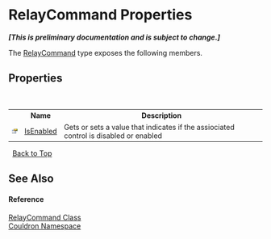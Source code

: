# RelayCommand Properties
 _**\[This is preliminary documentation and is subject to change.\]**_

The <a href="T_Couldron_RelayCommand">RelayCommand</a> type exposes the following members.


## Properties
&nbsp;<table><tr><th></th><th>Name</th><th>Description</th></tr><tr><td>![Public property](media/pubproperty.gif "Public property")</td><td><a href="P_Couldron_RelayCommand_IsEnabled">IsEnabled</a></td><td>
Gets or sets a value that indicates if the assiociated control is disabled or enabled</td></tr></table>&nbsp;
<a href="#relaycommand-properties">Back to Top</a>

## See Also


#### Reference
<a href="T_Couldron_RelayCommand">RelayCommand Class</a><br /><a href="N_Couldron">Couldron Namespace</a><br />